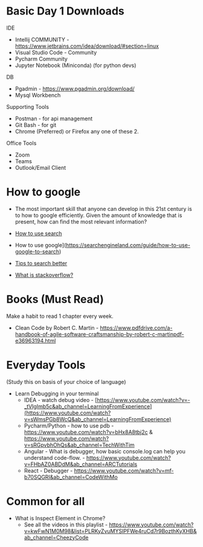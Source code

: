 # Basic Day 1 Downloads

IDE
- Intellij COMMUNITY - https://www.jetbrains.com/idea/download/#section=linux
- Visual Studio Code - Community
- Pycharm Community
- Jupyter Notebook (Miniconda) (for python devs)

DB
- Pgadmin - https://www.pgadmin.org/download/
- Mysql Workbench

Supporting Tools
- Postman - for api management
- Git Bash - for git
- Chrome (Preferred) or Firefox any one of these 2.

Office Tools
- Zoom
- Teams
- Outlook/Email Client

# How to google
- The most important skill that anyone can develop in this 21st century is to how to google efficiently.
Given the amount of knowledge that is present, how can find the most relevant information?

- [How to use search](https://www.mindtools.com/pages/article/internet-searching.htm)
- How to use google](https://searchengineland.com/guide/how-to-use-google-to-search)
- [Tips to search better](https://www.theguardian.com/technology/2016/jan/15/how-to-use-search-like-a-pro-10-tips-and-tricks-for-google-and-beyond)
- [What is stackoverflow?](https://stackoverflow.blog/2019/08/07/what-every-developer-should-learn-early-on/)

# Books (Must Read)

Make a habit to read 1 chapter every week.

- Clean Code by Robert C. Martin - https://www.pdfdrive.com/a-handbook-of-agile-software-craftsmanship-by-robert-c-martinpdf-e36963194.html


# Everyday Tools 
(Study this on basis of your choice of language)

- Learn Debugging in your terminal
    - IDEA - watch debug video - [https://www.youtube.com/watch?v=-_tVIgImb5c&ab_channel=LearningFromExperience](https://www.youtube.com/watch?v=sWmsPGb8WcQ&ab_channel=LearningFromExperience)
    - Pycharm/Python - how to use pdb - https://www.youtube.com/watch?v=bHx8A8tbj2c &
        https://www.youtube.com/watch?v=sRGpvbhOhQs&ab_channel=TechWithTim
    - Angular - What is debugger, how basic console.log can help you understand code-flow. - https://www.youtube.com/watch?v=FHbAZ0ABDdM&ab_channel=ARCTutorials
    - React - Debugger - https://www.youtube.com/watch?v=mf-b70SQGRI&ab_channel=CodeWithMo

# Common for all
- What is Inspect Element in Chrome?
    - See all the videos in this playlist - https://www.youtube.com/watch?v=kwFwN1M0M98&list=PLRKyZvuMYSIPFWe4ruCd7r9BozthKyXHB&ab_channel=CheezyCode
